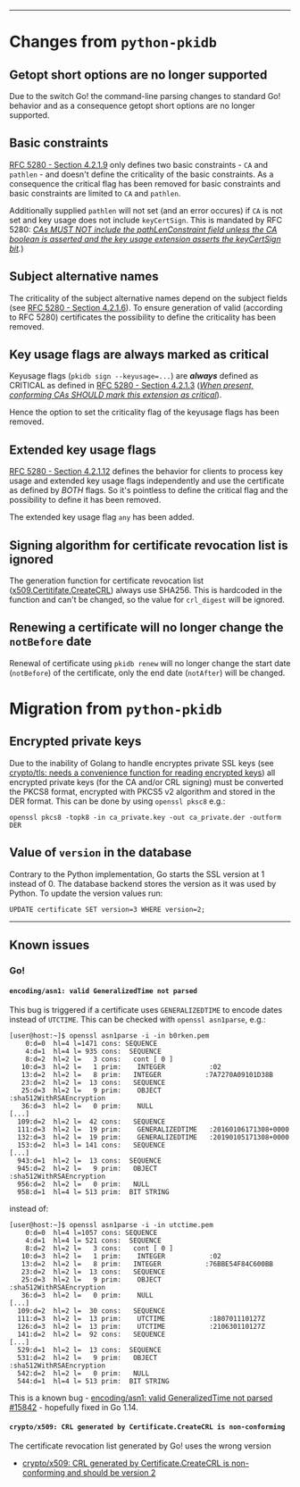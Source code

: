 ----
# Changes from `python-pkidb`
## Getopt short options are no longer supported
Due to the switch Go! the command-line parsing changes to standard Go! behavior and as a consequence getopt short options are no longer supported.

## Basic constraints
[RFC 5280 - Section 4.2.1.9](https://tools.ietf.org/html/rfc5280#section-4.2.1.9) only defines two basic constraints - `CA` and `pathlen` - and doesn't define the criticality of the basic constraints. As a consequence the critical flag has been removed for basic constraints and basic constraints are limited to `CA` and `pathlen`.

Additionally supplied `pathlen` will not set (and an error occures) if `CA` is not set and key usage does not include `keyCertSign`.
This is mandated by RFC 5280: _<u>CAs MUST NOT include the pathLenConstraint field unless the CA boolean is asserted and the key usage extension asserts the keyCertSign bit</u>._)

## Subject alternative names
The criticality of the subject alternative names depend on the subject fields (see [RFC 5280 - Section 4.2.1.6](https://tools.ietf.org/html/rfc5280#section-4.2.1.6)). To ensure generation of valid (according to RFC 5280) certificates the possibility to define the criticality has been removed.

## Key usage flags are always marked as critical
Keyusage flags (`pkidb sign --keyusage=...`) are **_always_** defined as CRITICAL as defined in [RFC 5280 - Section 4.2.1.3](https://tools.ietf.org/html/rfc5280#section-4.2.1.3) (_<u>When present, conforming CAs SHOULD mark this extension as critical</u>_).

Hence the option to set the criticality flag of the keyusage flags has been removed.

## Extended key usage flags
[RFC 5280 - Section 4.2.1.12](https://tools.ietf.org/html/rfc5280#section-4.2.1.12) defines the behavior for clients to process key usage and extended key usage flags independently and use the certificate as defined by *BOTH* flags. So it's pointless to define the critical flag and the possibility to define it has been removed.

The extended key usage flag `any` has been added.

## Signing algorithm for certificate revocation list is ignored
The generation function for certificate revocation list ([x509.Certitifate.CreateCRL](https://golang.org/pkg/crypto/x509/#Certificate.CreateCRL)) always use SHA256. This is hardcoded in the function and can't be changed, so the value for `crl_digest` will be ignored.

## Renewing a certificate will no longer change the `notBefore` date
Renewal of certificate using `pkidb renew` will no longer change the start date (`notBefore`) of the certificate, only the end date (`notAfter`) will be changed.

# Migration from `python-pkidb`
## Encrypted private keys
Due to the inability of Golang to handle encryptes private SSL keys (see [crypto/tls: needs a convenience function for reading encrypted keys](https://github.com/golang/go/issues/6722))
all encrypted private keys (for the CA and/or CRL signing) must be converted the PKCS8 format, encrypted with PKCS5 v2 algorithm and stored in the DER format.
This can be done by using `openssl pksc8` e.g.:

`openssl pkcs8 -topk8 -in ca_private.key -out ca_private.der -outform DER`

## Value of `version` in the database
Contrary to the Python implementation, Go starts the SSL version at 1 instead of 0. The database backend stores the version as it was used by Python. To update the version values run:

`UPDATE certificate SET version=3 WHERE version=2;`

----
## Known issues
### Go!
#### `encoding/asn1: valid GeneralizedTime not parsed`
This bug is triggered if a certificate uses `GENERALIZEDTIME` to encode dates instead of `UTCTIME`. This can be checked with `openssl asn1parse`, e.g.:

```
[user@host:~]$ openssl asn1parse -i -in b0rken.pem
    0:d=0  hl=4 l=1471 cons: SEQUENCE
    4:d=1  hl=4 l= 935 cons:  SEQUENCE
    8:d=2  hl=2 l=   3 cons:   cont [ 0 ]
   10:d=3  hl=2 l=   1 prim:    INTEGER           :02
   13:d=2  hl=2 l=   8 prim:   INTEGER           :7A7270A09101D38B
   23:d=2  hl=2 l=  13 cons:   SEQUENCE
   25:d=3  hl=2 l=   9 prim:    OBJECT            :sha512WithRSAEncryption
   36:d=3  hl=2 l=   0 prim:    NULL
[...]
  109:d=2  hl=2 l=  42 cons:   SEQUENCE
  111:d=3  hl=2 l=  19 prim:    GENERALIZEDTIME   :20160106171308+0000
  132:d=3  hl=2 l=  19 prim:    GENERALIZEDTIME   :20190105171308+0000
  153:d=2  hl=3 l= 141 cons:   SEQUENCE
[...]
  943:d=1  hl=2 l=  13 cons:  SEQUENCE
  945:d=2  hl=2 l=   9 prim:   OBJECT            :sha512WithRSAEncryption
  956:d=2  hl=2 l=   0 prim:   NULL
  958:d=1  hl=4 l= 513 prim:  BIT STRING
```

instead of:

```
[user@host:~]$ openssl asn1parse -i -in utctime.pem
    0:d=0  hl=4 l=1057 cons: SEQUENCE
    4:d=1  hl=4 l= 521 cons:  SEQUENCE
    8:d=2  hl=2 l=   3 cons:   cont [ 0 ]
   10:d=3  hl=2 l=   1 prim:    INTEGER           :02
   13:d=2  hl=2 l=   8 prim:   INTEGER           :76BBE54F84C600BB
   23:d=2  hl=2 l=  13 cons:   SEQUENCE
   25:d=3  hl=2 l=   9 prim:    OBJECT            :sha512WithRSAEncryption
   36:d=3  hl=2 l=   0 prim:    NULL
[...]
  109:d=2  hl=2 l=  30 cons:   SEQUENCE
  111:d=3  hl=2 l=  13 prim:    UTCTIME           :180701110127Z
  126:d=3  hl=2 l=  13 prim:    UTCTIME           :210630110127Z
  141:d=2  hl=2 l=  92 cons:   SEQUENCE
[...]
  529:d=1  hl=2 l=  13 cons:  SEQUENCE
  531:d=2  hl=2 l=   9 prim:   OBJECT            :sha512WithRSAEncryption
  542:d=2  hl=2 l=   0 prim:   NULL
  544:d=1  hl=4 l= 513 prim:  BIT STRING

```

This is a known bug - [encoding/asn1: valid GeneralizedTime not parsed #15842](https://github.com/golang/go/issues/15842) - hopefully fixed in Go 1.14.

#### `crypto/x509: CRL generated by Certificate.CreateCRL is non-conforming`
The certificate revocation list generated by Go! uses the wrong version
* [crypto/x509: CRL generated by Certificate.CreateCRL is non-conforming and should be version 2](https://github.com/golang/go/issues/35428)

